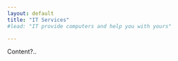 ```yaml
---
layout: default
title: "IT Services"
#lead: "IT provide computers and help you with yours"

---
```


Content?..